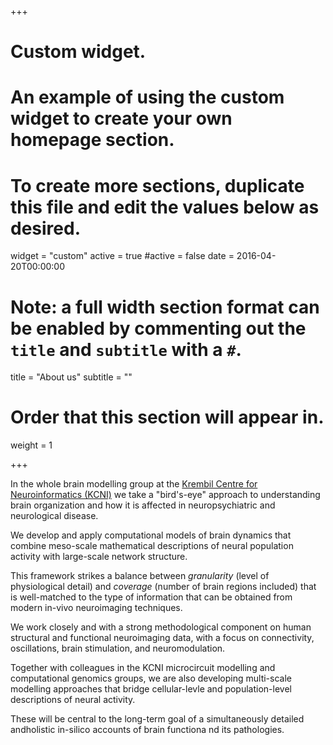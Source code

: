 +++
# Custom widget.
# An example of using the custom widget to create your own homepage section.
# To create more sections, duplicate this file and edit the values below as desired.
widget = "custom"
active = true
#active = false
date = 2016-04-20T00:00:00

# Note: a full width section format can be enabled by commenting out the `title` and `subtitle` with a `#`.
title = "About us"
subtitle = ""

# Order that this section will appear in.
weight = 1

+++


In the whole brain modelling group at the [Krembil Centre for Neuroinformatics (KCNI)](https://www.camh.ca/en/science-and-research/institutes-and-centres/krembil-centre-for-neuroinformatics) we take a "bird's-eye" approach to understanding brain organization and how it is affected in neuropsychiatric and neurological disease.

We develop and apply computational models of brain dynamics that combine meso-scale mathematical descriptions of neural population activity with large-scale network structure. 

This framework strikes a balance between *granularity* (level of physiological detail) and *coverage* (number of brain regions included) that is well-matched to the type of information that can be obtained from modern in-vivo neuroimaging techniques. 

We work closely and with a strong methodological component on human structural and functional neuroimaging data, with a focus on connectivity, oscillations, brain stimulation, and neuromodulation.

Together with colleagues in the KCNI microcircuit modelling and computational genomics groups, we are also developing multi-scale modelling approaches that bridge cellular-levle and population-level descriptions of neural activity. 

These will be central to the long-term goal of a simultaneously detailed andholistic in-silico accounts of brain functiona nd its pathologies. 


